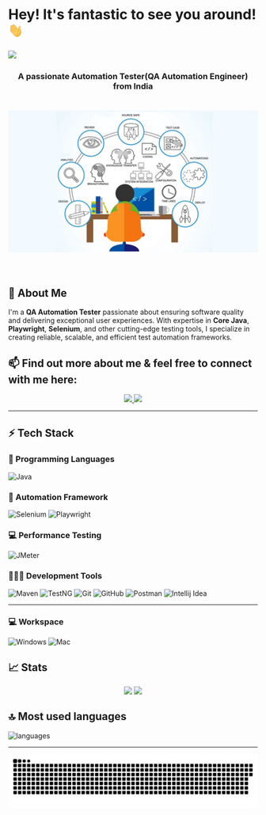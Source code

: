 # Hey! It's fantastic to see you around! <img src="/Hi.gif" width="30px" height="30px">
![](https://komarev.com/ghpvc/?username=pranjal0612&style=for-the-badge&color=0891b2&labelColor=1c1917)
<h3 align="center">A passionate Automation Tester(QA Automation Engineer) from India</h3>

<h1 align="center">
	<img width="600" src="testing-tools.jpeg" alt="Testing tools">
	<br>
	<br>
</h1>


## 🚀 About Me
I'm a **QA Automation Tester** passionate about ensuring software quality and delivering exceptional user experiences. With expertise in **Core Java**, **Playwright**, **Selenium**, and other cutting-edge testing tools, I specialize in creating reliable, scalable, and efficient test automation frameworks.

## 📫 Find out more about me & feel free to connect with me here:
<p align="center">
	<a
	 href="https://www.facebook.com/profile.php?id=100017563573221">
  <img  src="https://img.shields.io/badge/Facebook-E4405F?style=for-the-badge&logo=facebook&logoColor=white" />
</a>
        <a href="mailto:pranjalsingh94504@gmail.com">
		<img src="https://img.shields.io/badge/Gmail-D14836?style=for-the-badge&logo=gmail&logoColor=white" />
	</a>
</p>

---

## ⚡ Tech Stack


### 🚀 Programming Languages
![Java](https://img.shields.io/badge/Java-ED8B00?style=for-the-badge&logo=java&logoColor=white)

### 🧩 Automation Framework
![Selenium](https://img.shields.io/badge/Selenium-43B02A?style=for-the-badge&logo=selenium&logoColor=white)
![Playwright](https://img.shields.io/badge/Playwright-2B2B2B?style=for-the-badge&logo=playwright&logoColor=white)


### 💻 Performance Testing
![JMeter](https://img.shields.io/badge/JMeter-D22128?style=for-the-badge&logo=apache-jmeter&logoColor=white)

### 🧑🏻‍💻 Development Tools
![Maven](https://img.shields.io/badge/Maven-C71A36?style=for-the-badge&logo=apache-maven&logoColor=white)
![TestNG](https://img.shields.io/badge/TestNG-FF5722?style=for-the-badge&logo=testng&logoColor=white)
![Git](https://img.shields.io/badge/Git-F05032?style=for-the-badge&logo=git&logoColor=white)
![GitHub](https://img.shields.io/badge/GitHub-181717?style=for-the-badge&logo=github&logoColor=white)
![Postman](https://img.shields.io/badge/Postman-FF6C37?style=for-the-badge&logo=Postman&logoColor=white)
![Intellij Idea](https://img.shields.io/badge/IntellijIdea-0078D4?style=for-the-badge&logo=intellij%20idea&logoColor=white)

---

### 💻 Workspace

![Windows](https://img.shields.io/badge/Windows-0078D6?style=for-the-badge&logo=windows&logoColor=white)
![Mac](https://img.shields.io/badge/Mac-E95420?style=for-the-badge&logo=Mac&logoColor=white)

## 📈 Stats

<p align="center">
  <img width="48%" src="https://github-readme-stats.vercel.app/api?username=pranjal0612&show_icons=true&hide_border=true&theme=radical" />
  <img width="48%" src="https://github-readme-streak-stats.herokuapp.com/?user=pranjal0612&hide_border=true&theme=radical" />
</p>


## 🔝 Most used languages

  <img alt="languages" src="https://github-readme-stats.vercel.app/api/top-langs/?username=pranjal0612&layout=compact&hide_border=true&theme=radical" />

---

<p align="center">
   <img src="/github-contribution-grid-snake.svg" alt="snake">
</p>

